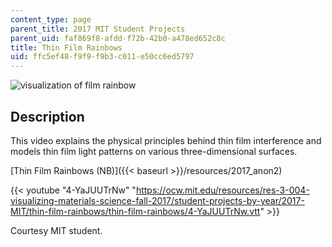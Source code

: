 ```yaml
---
content_type: page
parent_title: 2017 MIT Student Projects
parent_uid: faf869f8-afdd-f72b-42b0-a478ed652c8c
title: Thin Film Rainbows
uid: ffc5ef48-f9f9-f9b3-c011-e50cc6ed5797
---
```


![visualization of film rainbow](BASEURL_PLACEHOLDER/resources/mitres_3_004f17_19_anon)

Description
-----------

This video explains the physical principles behind thin film interference and models thin film light patterns on various three-dimensional surfaces.

[Thin Film Rainbows (NB)]({{< baseurl >}}/resources/2017_anon2)

{{< youtube "4-YaJUUTrNw" "https://ocw.mit.edu/resources/res-3-004-visualizing-materials-science-fall-2017/student-projects-by-year/2017-MIT/thin-film-rainbows/thin-film-rainbows/4-YaJUUTrNw.vtt" >}}

Courtesy MIT student.